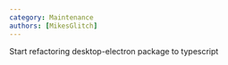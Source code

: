 ```yaml
---
category: Maintenance
authors: [MikesGlitch]
---
```


Start refactoring desktop-electron package to typescript
